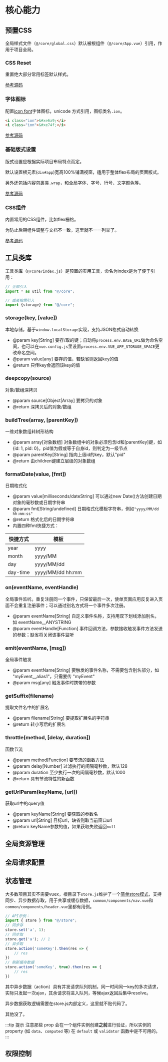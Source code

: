 # 核心能力

## 预置CSS

全局样式文件（`@/core/global.css`）默认被根组件（`@/core/App.vue`）引用，作用于项目全局。

### CSS Reset

重置绝大部分常用标签默认样式。

[参考源码](https://github.com/cutting-mat/template-element-ui/blob/master/src/core/global.css#L1)

### 字体图标

配置[icon font](https://www.iconfont.cn/)字体图标，unicode 方式引用，图标类名`.ion`。

``` html
<i class="ion">&#xe6a9;</i>
<i class="ion">&#xe74f;</i>
```

[参考源码](https://github.com/cutting-mat/template-element-ui/blob/master/src/core/global.css#L150)

### 基础版式设置

版式设置应根据实际项目布局特点而定。

默认设置根元素(`div#app`)宽高100%铺满视窗，适用于整体flex布局的页面版式。

另外还包括内容包裹类`.wrap`，和全局字体、字号、行号、文字颜色等。

[参考源码](https://github.com/cutting-mat/template-element-ui/blob/master/src/core/global.css#L168)

### CSS组件

内置常用的CSS组件，比如flex栅格。

为防止后期组件调整与文档不一致，这里就不一一列举了。

[参考源码](https://github.com/cutting-mat/template-element-ui/blob/master/src/core/global.css#L198)

## 工具类库

工具类库（`@/core/index.js`）是预置的实用工具，命名为index是为了便于引用：

``` js
// 全部引入
import * as util from "@/core";

// 或者按需引入
import {storage} from "@/core";
```

### storage(key, [value])

本地存储，基于`window.localStorage`实现，支持JSON格式自动转换

- @param key[String] 要存/取的键；自动将`process.env.BASE_URL`做为命名空间，也可以在`vue.config.js`里设置`process.env.VUE_APP_STORAGE_SPACE`更改命名空间。
- @param value[any] 要存的值，若缺省则返回key的值
- @return 只传key会返回该key的值

### deepcopy(source)

对象/数组深拷贝

- @param source[Object|Array] 要拷贝的对象
- @return 深拷贝后的对象/数组

### buildTree(array, [parentKey])

一维对象数组转树形结构

- @param array[对象数组] 对象数组中的对象必须包含id和[parentKey]键，如{id: 1, pid: 0}。pid值为假或等于自身id，则判定为一级节点
- @param parentKey[String] 指向上级id的key，默认"pid"
- @return 由children键建立层级的对象数组

### formatDate(value, [fmt])

日期格式化

- @param value[milliseconds/dateString] 可以通过new Date()方法创建日期对象的毫秒数或日期字符串
- @param fmt[String/undefined] 日期格式化模板字符串，例如`"yyyy/MM/dd hh:mm:ss"`
- @return 格式化后的日期字符串
- 内置四种fmt快捷方式：

|  快捷方式   | 模板  |
|  ----  | ----  |
| year  | yyyy |
| month  | yyyy/MM |
| day  | yyyy/MM/dd |
| day-time  | yyyy/MM/dd hh:mm |

### on(eventName, eventHandle)

全局事件监听。重复注册同一个事件，只保留最后一次，使单页面应用反复进入页面不会重复注册事件；可以通过别名方式将一个事件多次注册。

- @param eventName[String] 自定义事件名称，支持用双下划线添加别名，如 eventName__ANYSTRING
- @param eventHandle[Function] 事件回调方法，参数接收触发事件方法发送的参数；缺省将关闭该事件监听

### emit(eventName, [msg])

全局事件触发

- @param eventName[String] 要触发的事件名称，不需要包含别名部分，如 "myEvent__alias1"，只需要传 "myEvent"
- @param msg[any] 触发事件时携带的参数

### getSuffix(filename)

提取文件名中的扩展名

- @param filename[String] 要提取扩展名的字符串
- @return 转小写后的扩展名

### throttle(method, [delay, duration])

函数节流

- @param method[Function] 要节流的函数方法
- @param delay[Number] 过滤执行的间隔毫秒数，默认128
- @param duration 至少执行一次的间隔毫秒数，默认1000
- @return 具有节流特性的新函数

### getUrlParam(keyName, [url])

获取url中的query值

- @param keyName[String] 要获取的参数名
- @param url[String] 目标url，缺省则取当前窗口url
- @return keyName参数的值，如果获取失败返回`null`

## 全局资源管理

## 全局请求配置

## 状态管理

大多数项目其实不需要vuex，根目录下`store.js`维护了一个[简单store模式](https://cn.vuejs.org/v2/guide/state-management.html#%E7%AE%80%E5%8D%95%E7%8A%B6%E6%80%81%E7%AE%A1%E7%90%86%E8%B5%B7%E6%AD%A5%E4%BD%BF%E7%94%A8)，支持同步、异步数据存取，用于共享或缓存数据，`common/components/nav.vue`和`common/components/header.vue`里都有用例。

```javascript
// API示例：
import { store } from "@/store";
// 同步存
store.set('a', 1);
// 同步取
store.get('a'); // 1
// 异步取
store.action('someKey').then(res => {
    // res
})
// 刷新缓存数据
store.action('someKey', true).then(res => {
    // res
})
```

其中异步数据（action）具有并发请求队列机制，同一时间同一key的多次请求，实际只发起一次ajax，其余请求将进入队列，等候ajax返回后集中resolve。

异步数据获取逻辑需要在store.js内部定义，这里就不贴代码了。

其他没了。

:::tip 提示
注意那些 prop 会在一个组件实例创建**之前**进行验证，所以实例的 property (如 `data`、`computed` 等) 在 `default` 或 `validator` 函数中是不可用的。
:::

## 权限控制
